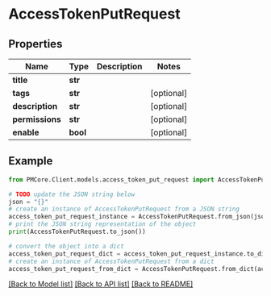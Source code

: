# AccessTokenPutRequest


## Properties

Name | Type | Description | Notes
------------ | ------------- | ------------- | -------------
**title** | **str** |  | 
**tags** | **str** |  | [optional] 
**description** | **str** |  | [optional] 
**permissions** | **str** |  | [optional] 
**enable** | **bool** |  | [optional] 

## Example

```python
from PMCore.Client.models.access_token_put_request import AccessTokenPutRequest

# TODO update the JSON string below
json = "{}"
# create an instance of AccessTokenPutRequest from a JSON string
access_token_put_request_instance = AccessTokenPutRequest.from_json(json)
# print the JSON string representation of the object
print(AccessTokenPutRequest.to_json())

# convert the object into a dict
access_token_put_request_dict = access_token_put_request_instance.to_dict()
# create an instance of AccessTokenPutRequest from a dict
access_token_put_request_from_dict = AccessTokenPutRequest.from_dict(access_token_put_request_dict)
```
[[Back to Model list]](../README.md#documentation-for-models) [[Back to API list]](../README.md#documentation-for-api-endpoints) [[Back to README]](../README.md)


